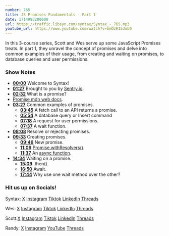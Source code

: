 ```yaml
---
number: 765
title: JS Promises Fundamentals - Part 1
date: 1714993200000
url: https://traffic.libsyn.com/syntax/Syntax_-_765.mp3
youtube_url: https://www.youtube.com/watch?v=bmOzRI5Job0
---
```


In this 3-course series, Scott and Wes serve up some JavaScript Promises treats.  In part 1, they unravel the concept of promises and delve into common examples of their usage, from creating and waiting on promises, to database queries and user permissions.

### Show Notes

* **[00:00](#t=00:00)** Welcome to Syntax!
* **[01:27](#t=01:27)** Brought to you by [Sentry.io](https://www.sentry.io/syntax).
* **[02:32](#t=02:32)** What is a promise?
* [Promise mdn web docs](https://developer.mozilla.org/en-US/docs/Web/JavaScript/Reference/Global_Objects/Promise).
* **[03:27](#t=03:27)** Common examples of promises.
    * **[03:45](#t=03:45)** A fetch call to an API returns a promise.
    * **[05:54](#t=05:54)** A database query or Insert command
    * **[07:18](#t=07:18)** A request for user permissions.
    * **[07:37](#t=07:37)** A wait function.
* **[08:08](#t=08:08)** Resolve or rejecting promises.
* **[09:33](#t=09:33)** Creating promises.
    * **[09:46](#t=09:46)** New promise.
    * **[11:09](#t=11:09)** [Promise.withResolvers()](https://developer.mozilla.org/en-US/docs/Web/JavaScript/Reference/Global_Objects/Promise/withResolvers).
    * **[11:37](#t=11:37)** An [async function](https://developer.mozilla.org/en-US/docs/Web/JavaScript/Reference/Statements/async_function).
* **[14:34](#t=14:34)** Waiting on a promise.
    * **[15:09](#t=15:09)** .then().
    * **[16:50](#t=16:50)** Await.
    * **[17:44](#t=17:44)** Why use one wait method over the other?

### Hit us up on Socials!

Syntax: [X](https://twitter.com/syntaxfm) [Instagram](https://www.instagram.com/syntax_fm/) [Tiktok](https://www.tiktok.com/@syntaxfm) [LinkedIn](https://www.linkedin.com/company/96077407/admin/feed/posts/) [Threads](https://www.threads.net/@syntax_fm)

Wes: [X](https://twitter.com/wesbos) [Instagram](https://www.instagram.com/wesbos/) [Tiktok](https://www.tiktok.com/@wesbos) [LinkedIn](https://www.linkedin.com/in/wesbos/) [Threads](https://www.threads.net/@wesbos)

Scott:[X](https://twitter.com/stolinski) [Instagram](https://www.instagram.com/stolinski/) [Tiktok](https://www.tiktok.com/@stolinski) [LinkedIn](https://www.linkedin.com/in/stolinski/) [Threads](https://www.threads.net/@stolinski)

Randy: [X](https://twitter.com/randyrektor) [Instagram](https://www.instagram.com/randyrektor/) [YouTube](https://www.youtube.com/@randyrektor) [Threads](https://www.threads.net/@randyrektor)
